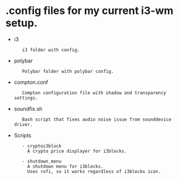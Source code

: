# .config files for my current i3-wm setup.
         
         
         
- i3
  
         i3 folder with config.
  
- polybar
  
         Polybar folder with polybar config. 
  
- compton.conf

         Compton configuration file with shadow and transparency settings.
  
- soundfix.sh

         Bash script that fixes audio noise issue from sounddevice driver.

- Scripts

         - cryptoi3block
           A crypto price displayer for i3blocks.
  
         - shutdown_menu
           A shutdown menu for i3blocks.
           Uses rofi, so it works regardless of i3blocks icon.
